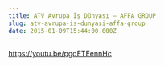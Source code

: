 ```yaml
---
title: ATV Avrupa İş Dünyası – AFFA GROUP
slug: atv-avrupa-is-dunyasi-affa-group
date: 2015-01-09T15:44:00.000Z
---
```

https://youtu.be/pgdETEennHc
